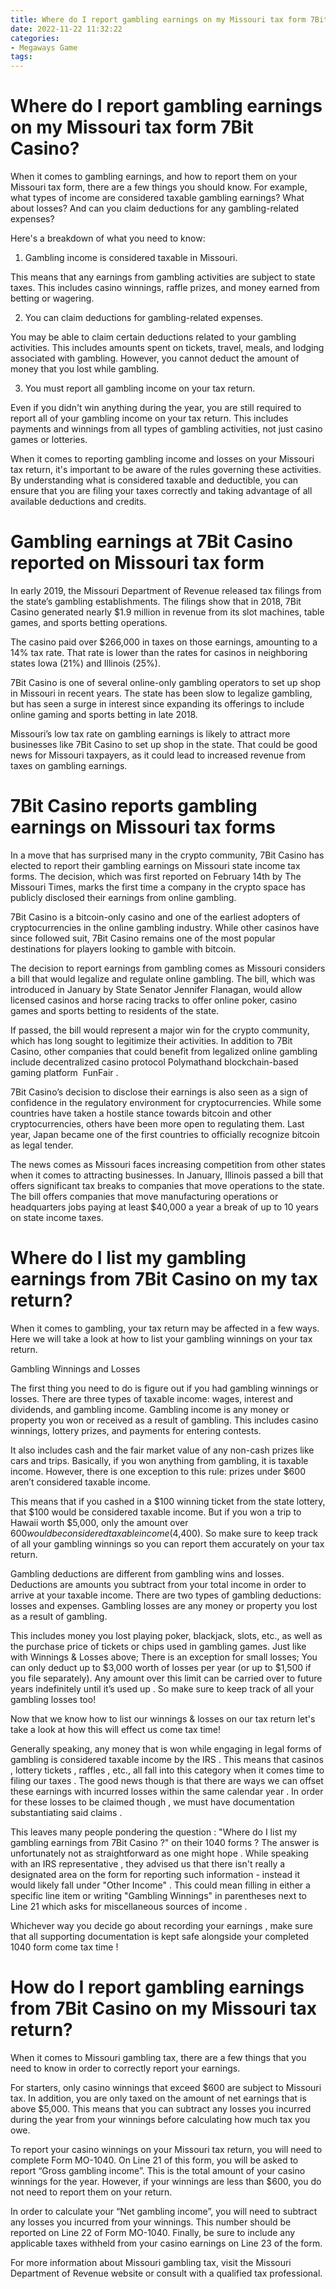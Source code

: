 ```yaml
---
title: Where do I report gambling earnings on my Missouri tax form 7Bit Casino
date: 2022-11-22 11:32:22
categories:
- Megaways Game
tags:
---
```



#  Where do I report gambling earnings on my Missouri tax form 7Bit Casino?

When it comes to gambling earnings, and how to report them on your Missouri tax form, there are a few things you should know. For example, what types of income are considered taxable gambling earnings? What about losses? And can you claim deductions for any gambling-related expenses?

Here's a breakdown of what you need to know:

1. Gambling income is considered taxable in Missouri.

This means that any earnings from gambling activities are subject to state taxes. This includes casino winnings, raffle prizes, and money earned from betting or wagering.

2. You can claim deductions for gambling-related expenses.

You may be able to claim certain deductions related to your gambling activities. This includes amounts spent on tickets, travel, meals, and lodging associated with gambling. However, you cannot deduct the amount of money that you lost while gambling.

3. You must report all gambling income on your tax return.

Even if you didn't win anything during the year, you are still required to report all of your gambling income on your tax return. This includes payments and winnings from all types of gambling activities, not just casino games or lotteries.


When it comes to reporting gambling income and losses on your Missouri tax return, it's important to be aware of the rules governing these activities. By understanding what is considered taxable and deductible, you can ensure that you are filing your taxes correctly and taking advantage of all available deductions and credits.

#  Gambling earnings at 7Bit Casino reported on Missouri tax form

In early 2019, the Missouri Department of Revenue released tax filings from the state’s gambling establishments. The filings show that in 2018, 7Bit Casino generated nearly $1.9 million in revenue from its slot machines, table games, and sports betting operations.

The casino paid over $266,000 in taxes on those earnings, amounting to a 14% tax rate. That rate is lower than the rates for casinos in neighboring states Iowa (21%) and Illinois (25%).

7Bit Casino is one of several online-only gambling operators to set up shop in Missouri in recent years. The state has been slow to legalize gambling, but has seen a surge in interest since expanding its offerings to include online gaming and sports betting in late 2018.

Missouri’s low tax rate on gambling earnings is likely to attract more businesses like 7Bit Casino to set up shop in the state. That could be good news for Missouri taxpayers, as it could lead to increased revenue from taxes on gambling earnings.

#  7Bit Casino reports gambling earnings on Missouri tax forms

In a move that has surprised many in the crypto community, 7Bit Casino has elected to report their gambling earnings on Missouri state income tax forms. The decision, which was first reported on February 14th by The Missouri Times, marks the first time a company in the crypto space has publicly disclosed their earnings from online gambling.

7Bit Casino is a bitcoin-only casino and one of the earliest adopters of cryptocurrencies in the online gambling industry. While other casinos have since followed suit, 7Bit Casino remains one of the most popular destinations for players looking to gamble with bitcoin.

The decision to report earnings from gambling comes as Missouri considers a bill that would legalize and regulate online gambling. The bill, which was introduced in January by State Senator Jennifer Flanagan, would allow licensed casinos and horse racing tracks to offer online poker, casino games and sports betting to residents of the state.

If passed, the bill would represent a major win for the crypto community, which has long sought to legitimize their activities. In addition to 7Bit Casino, other companies that could benefit from legalized online gambling include decentralized casino protocol ​Polymath​ and blockchain-based gaming platform ​ FunFair​ .

7Bit Casino’s decision to disclose their earnings is also seen as a sign of confidence in the regulatory environment for cryptocurrencies. While some countries have taken a hostile stance towards bitcoin and other cryptocurrencies, others have been more open to regulating them. Last year, Japan became one of the first countries to officially recognize bitcoin as legal tender.

The news comes as Missouri faces increasing competition from other states when it comes to attracting businesses. In January, Illinois passed a bill that offers significant tax breaks to companies that move operations to the state. The bill offers companies that move manufacturing operations or headquarters jobs paying at least $40,000 a year a break of up to 10 years on state income taxes.

#  Where do I list my gambling earnings from 7Bit Casino on my tax return?

When it comes to gambling, your tax return may be affected in a few ways. Here we will take a look at how to list your gambling winnings on your tax return.

Gambling Winnings and Losses

The first thing you need to do is figure out if you had gambling winnings or losses. There are three types of taxable income: wages, interest and dividends, and gambling income. Gambling income is any money or property you won or received as a result of gambling. This includes casino winnings, lottery prizes, and payments for entering contests.

It also includes cash and the fair market value of any non-cash prizes like cars and trips. Basically, if you won anything from gambling, it is taxable income. However, there is one exception to this rule: prizes under $600 aren’t considered taxable income.

This means that if you cashed in a $100 winning ticket from the state lottery, that $100 would be considered taxable income. But if you won a trip to Hawaii worth $5,000, only the amount over $600 would be considered taxable income ($4,400). So make sure to keep track of all your gambling winnings so you can report them accurately on your tax return.

Gambling deductions are different from gambling wins and losses. Deductions are amounts you subtract from your total income in order to arrive at your taxable income. There are two types of gambling deductions: losses and expenses. Gambling losses are any money or property you lost as a result of gambling.

This includes money you lost playing poker, blackjack, slots, etc., as well as the purchase price of tickets or chips used in gambling games. Just like with Winnings & Losses above; There is an exception for small losses; You can only deduct up to $3,000 worth of losses per year (or up to $1,500 if you file separately). Any amount over this limit can be carried over to future years indefinitely until it’s used up . So make sure to keep track of all your gambling losses too!


Now that we know how to list our winnings & losses on our tax return let's take a look at how this will effect us come tax time! 

Generally speaking, any money that is won while engaging in legal forms of gambling is considered taxable income by the IRS . This means that casinos , lottery tickets , raffles , etc., all fall into this category when it comes time to filing our taxes . The good news though is that there are ways we can offset these earnings with incurred losses within the same calendar year . In order for these losses to be claimed though , we must have documentation substantiating said claims . 

This leaves many people pondering the question : "Where do I list my gambling earnings from 7Bit Casino ?" on their 1040 forms ? The answer is unfortunately not as straightforward as one might hope . While speaking with an IRS representative , they advised us that there isn't really a designated area on the form for reporting such information - instead it would likely fall under "Other Income" . This could mean filling in either a specific line item or writing "Gambling Winnings" in parentheses next to Line 21 which asks for miscellaneous sources of income .

 Whichever way you decide go about recording your earnings , make sure that all supporting documentation is kept safe alongside your completed 1040 form come tax time !

#  How do I report gambling earnings from 7Bit Casino on my Missouri tax return?

When it comes to Missouri gambling tax, there are a few things that you need to know in order to correctly report your earnings. 

For starters, only casino winnings that exceed $600 are subject to Missouri tax. In addition, you are only taxed on the amount of net earnings that is above $5,000. This means that you can subtract any losses you incurred during the year from your winnings before calculating how much tax you owe. 

To report your casino winnings on your Missouri tax return, you will need to complete Form MO-1040. On Line 21 of this form, you will be asked to report “Gross gambling income”. This is the total amount of your casino winnings for the year. However, if your winnings are less than $600, you do not need to report them on your return. 

In order to calculate your “Net gambling income”, you will need to subtract any losses you incurred from your winnings. This number should be reported on Line 22 of Form MO-1040. Finally, be sure to include any applicable taxes withheld from your casino earnings on Line 23 of the form. 

For more information about Missouri gambling tax, visit the Missouri Department of Revenue website or consult with a qualified tax professional.